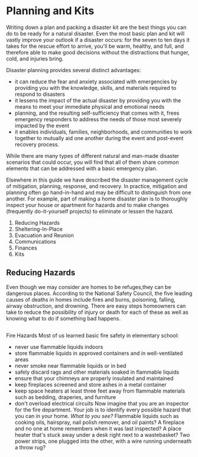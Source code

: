 # Planning and Kits

Writing down a plan and packing a disaster kit are the best things you can do to be ready for a natural disaster. Even the most basic plan and kit will vastly improve your outlook if a disaster occurs: for the seven to ten days it takes for the rescue effort to arrive, you'll be warm, healthy, and full, and therefore able to make good decisions without the distractions that hunger, cold, and injuries bring.

Disaster planning provides several distinct advantages:
* it can reduce the fear and anxiety associated with emergencies by providing you with the knowledge, skills, and materials required to respond to disasters
* it lessens the impact of the actual disaster by providing you with the means to meet your immediate physical and emotional needs
* planning, and the resulting self-sufficiency that comes with it, frees emergency responders to address the needs of those most severely impacted by the event
* it enables individuals, families, neighborhoods, and communities to work together to mutually aid one another during the event and post-event recovery process.

While there are many types of different natural and man-made disaster scenarios that could occur, you will find that all of them share common elements that can be addressed with a basic emergency plan.

Elsewhere in this guide we have described the disaster management cycle of mitigation, planning, response, and recovery. In practice, mitigation and planning often go hand-in-hand and may be difficult to distinguish from one another. For example, part of making a home disaster plan is to thoroughly inspect your house or apartment for hazards and to make changes (frequently do-it-yourself projects) to eliminate or lessen the hazard.

1. Reducing Hazards
2. Sheltering-In-Place
3. Evacuation and Reunion
4. Communications
5. Finances
6. Kits


## Reducing Hazards

Even though we may consider are homes to be refuges,they can be dangerous places. According to the National Safety Council, the five leading causes of deaths in homes include fires and burns, poisoning, falling, airway obstruction, and drowning. There are easy steps homeowners can take to reduce the possibility of injury or death for each of these as well as knowing what to do if something bad happens.

## 

Fire Hazards
Most of us learned basic fire safety in elementary school:
* never use flammable liquids indoors
* store flammable liquids in approved containers and in well-ventilated areas
* never smoke near flammable liquids or in bed
* safely discard rags and other materials soaked in flammable liquids
* ensure that your chimneys are properly insulated and maintained
* keep fireplaces screened and store ashes in a metal container
* keep space heaters at least three feet away from flammable materials such as bedding, draperies, and furniture
* don't overload electrical circuits
Now imagine that you are an inspector for the fire department. Your job is to identify every possible hazard that you can in your home. 
*What to you see?*
Flammable liquids such as cooking oils, hairspray, nail polish remover, and oil paints?
A fireplace and no one at home remembers when it was last inspected?
A place heater that's stuck away under a desk right next to a wastebasket?
Two power strips, one plugged into the other, with a wire running underneath a throw rug?









